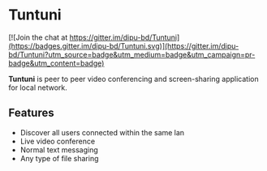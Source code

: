 # Tuntuni

[![Join the chat at https://gitter.im/dipu-bd/Tuntuni](https://badges.gitter.im/dipu-bd/Tuntuni.svg)](https://gitter.im/dipu-bd/Tuntuni?utm_source=badge&utm_medium=badge&utm_campaign=pr-badge&utm_content=badge)

**Tuntuni** is peer to peer video conferencing and screen-sharing application for local network. 

## Features  
- Discover all users connected within the same lan
- Live video conference
- Normal text messaging
- Any type of file sharing




